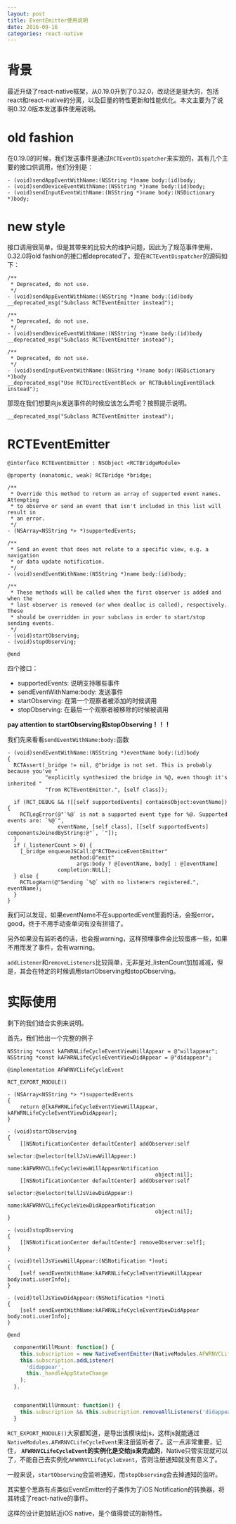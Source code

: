 ```yaml
---
layout: post
title: EventEmitter使用说明
date: 2016-09-16
categories: react-native
---
```


# 背景
最近升级了react-native框架，从0.19.0升到了0.32.0，改动还是挺大的，包括react和react-native的分离，以及巨量的特性更新和性能优化。本文主要为了说明0.32.0版本发送事件使用说明。

# old fashion
在0.19.0的时候，我们发送事件是通过`RCTEventDispatcher`来实现的，其有几个主要的接口供调用，他们分别是：

```smalltalk
- (void)sendAppEventWithName:(NSString *)name body:(id)body;
- (void)sendDeviceEventWithName:(NSString *)name body:(id)body;
- (void)sendInputEventWithName:(NSString *)name body:(NSDictionary *)body;
```

# new style
接口调用很简单，但是其带来的比较大的维护问题，因此为了规范事件使用，0.32.0将old fashion的接口都deprecated了。现在`RCTEventDispatcher`的源码如下：

```smalltalk
/**
 * Deprecated, do not use.
 */
- (void)sendAppEventWithName:(NSString *)name body:(id)body
__deprecated_msg("Subclass RCTEventEmitter instead");

/**
 * Deprecated, do not use.
 */
- (void)sendDeviceEventWithName:(NSString *)name body:(id)body
__deprecated_msg("Subclass RCTEventEmitter instead");

/**
 * Deprecated, do not use.
 */
- (void)sendInputEventWithName:(NSString *)name body:(NSDictionary *)body
__deprecated_msg("Use RCTDirectEventBlock or RCTBubblingEventBlock instead");
```

那现在我们想要向js发送事件的时候应该怎么弄呢？按照提示说明。

```smalltalk
__deprecated_msg("Subclass RCTEventEmitter instead");
```

# RCTEventEmitter

```smalltalk
@interface RCTEventEmitter : NSObject <RCTBridgeModule>

@property (nonatomic, weak) RCTBridge *bridge;

/**
 * Override this method to return an array of supported event names. Attempting
 * to observe or send an event that isn't included in this list will result in
 * an error.
 */
- (NSArray<NSString *> *)supportedEvents;

/**
 * Send an event that does not relate to a specific view, e.g. a navigation
 * or data update notification.
 */
- (void)sendEventWithName:(NSString *)name body:(id)body;

/**
 * These methods will be called when the first observer is added and when the
 * last observer is removed (or when dealloc is called), respectively. These
 * should be overridden in your subclass in order to start/stop sending events.
 */
- (void)startObserving;
- (void)stopObserving;

@end
```

四个接口：

+ supportedEvents: 说明支持哪些事件
+ sendEventWithName:body: 发送事件
+ startObserving: 在第一个观察者被添加的时候调用
+ stopObserving: 在最后一个观察者被移除的时候被调用

**pay attention to startObserving和stopObserving！！！**

我们先来看看`sendEventWithName:body:`函数

```smalltalk
- (void)sendEventWithName:(NSString *)eventName body:(id)body
{
  RCTAssert(_bridge != nil, @"bridge is not set. This is probably because you've "
            "explicitly synthesized the bridge in %@, even though it's inherited "
            "from RCTEventEmitter.", [self class]);

  if (RCT_DEBUG && ![[self supportedEvents] containsObject:eventName]) {
    RCTLogError(@"`%@` is not a supported event type for %@. Supported events are: `%@`",
                eventName, [self class], [[self supportedEvents] componentsJoinedByString:@"`, `"]);
  }
  if (_listenerCount > 0) {
    [_bridge enqueueJSCall:@"RCTDeviceEventEmitter"
                    method:@"emit"
                      args:body ? @[eventName, body] : @[eventName]
                completion:NULL];
  } else {
    RCTLogWarn(@"Sending `%@` with no listeners registered.", eventName);
  }
}
```
我们可以发现，如果eventName不在supportedEvent里面的话，会报error，good，终于不用手动查单词有没有拼错了。

另外如果没有监听者的话，也会报warning，这样预埋事件会比较蛋疼一些，如果不用而发了事件，会有warning。

`addListener`和`removeListeners`比较简单，无非是对_listenCount加加减减，但是，其会在特定的时候调用startObserving和stopObserving。


# 实际使用
剩下的我们结合实例来说明。

首先，我们给出一个完整的例子

```smalltalk
NSString *const kAFWRNLifeCycleEventViewWillAppear = @"willappear";
NSString *const kAFWRNLifeCycleEventViewDidAppear = @"didappear";

@implementation AFWRNVCLifeCycleEvent

RCT_EXPORT_MODULE()

- (NSArray<NSString *> *)supportedEvents
{
    return @[kAFWRNLifeCycleEventViewWillAppear, kAFWRNLifeCycleEventViewDidAppear];
}

- (void)startObserving
{
    [[NSNotificationCenter defaultCenter] addObserver:self
                                             selector:@selector(tellJsViewWillAppear:)
                                                 name:kAFWRNVCLifeCycleViewWillAppearNotification
                                               object:nil];
    [[NSNotificationCenter defaultCenter] addObserver:self
                                             selector:@selector(tellJsViewDidAppear:)
                                                 name:kAFWRNVCLifeCycleViewDidAppearNotification
                                               object:nil];
}

- (void)stopObserving
{
    [[NSNotificationCenter defaultCenter] removeObserver:self];
}

- (void)tellJsViewWillAppear:(NSNotification *)noti
{
    [self sendEventWithName:kAFWRNLifeCycleEventViewWillAppear body:noti.userInfo];
}

- (void)tellJsViewDidAppear:(NSNotification *)noti
{
    [self sendEventWithName:kAFWRNLifeCycleEventViewDidAppear body:noti.userInfo];
}

@end
```

```js
  componentWillMount: function() {
    this.subscription = new NativeEventEmitter(NativeModules.AFWRNVCLifeCycleEvent)
    this.subscription.addListener(
      'didappear',
      this._handleAppStateChange
    );
  },


  componentWillUnmount: function() {
    this.subscription && this.subscription.removeAllListeners('didappear');
  }
```

`RCT_EXPORT_MODULE()`大家都知道，是导出该模块给js，这样js就能通过`NativeModules.AFWRNVCLifeCycleEvent`来注册监听者了。这一点非常重要，记住，
**`AFWRNVCLifeCycleEvent`的实例化是交给js来完成的**，Native只管实现就可以了，不能自己去实例化`AFWRNVCLifeCycleEvent`，否则注册通知就没有意义了。

一般来说，`startObserving`会监听通知，而`stopObserving`会去掉通知的监听。

其实整个思路有点类似EventEmitter的子类作为了iOS Notification的转换器，将其转成了react-native的事件。

这样的设计更加贴近iOS native，是个值得尝试的新特性。

